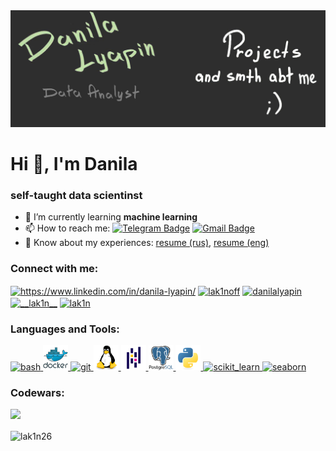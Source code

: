 

<img src="https://github.com/Lak1n26/Lak1n26/blob/main/git_pict.jpg"/>
<h1>Hi 👋, I'm Danila</h1>
<h3>self-taught data scientinst</h3>

- 🌱 I’m currently learning **machine learning**
- 📫 How to reach me: [![Telegram Badge](https://img.shields.io/badge/-filimonovalexey-blue?style=flat&logo=Telegram&logoColor=white)](https://t.me/danila_lyapin) [![Gmail Badge](https://img.shields.io/badge/-Gmail-red?style=flat&logo=Gmail&logoColor=white)](mailto:ldvrn01@gmail.com)
- 📄 Know about my experiences: [resume (rus)](https://hh.ru/resume/484a1bcfff08821e0f0039ed1f3430314f6645), [resume (eng)](https://www.linkedin.com/in/danila-lyapin/)

<h3 align="left">Connect with me:</h3>
<p align="left">
<a href="https://linkedin.com/in/danila-lyapin/" target="blank"><img align="center" src="https://raw.githubusercontent.com/rahuldkjain/github-profile-readme-generator/master/src/images/icons/Social/linked-in-alt.svg" alt="https://www.linkedin.com/in/danila-lyapin/" height="30" width="40" /></a>
<a href="https://twitter.com/lak1noff" target="blank"><img align="center" src="https://raw.githubusercontent.com/rahuldkjain/github-profile-readme-generator/master/src/images/icons/Social/twitter.svg" alt="lak1noff" height="30" width="40" /></a>
<a href="https://kaggle.com/danilalyapin" target="blank"><img align="center" src="https://raw.githubusercontent.com/rahuldkjain/github-profile-readme-generator/master/src/images/icons/Social/kaggle.svg" alt="danilalyapin" height="30" width="40" /></a>
<a href="https://instagram.com/__lak1n__" target="blank"><img align="center" src="https://raw.githubusercontent.com/rahuldkjain/github-profile-readme-generator/master/src/images/icons/Social/instagram.svg" alt="__lak1n__" height="30" width="40" /></a>
<a href="https://www.leetcode.com/lak1n" target="blank"><img align="center" src="https://raw.githubusercontent.com/rahuldkjain/github-profile-readme-generator/master/src/images/icons/Social/leet-code.svg" alt="lak1n" height="30" width="40" /></a>
</p>

<h3 align="left">Languages and Tools:</h3>
<p align="left"> <a href="https://www.gnu.org/software/bash/" target="_blank" rel="noreferrer"> <img src="https://www.vectorlogo.zone/logos/gnu_bash/gnu_bash-icon.svg" alt="bash" width="40" height="40"/> </a> <a href="https://www.docker.com/" target="_blank" rel="noreferrer"> <img src="https://raw.githubusercontent.com/devicons/devicon/master/icons/docker/docker-original-wordmark.svg" alt="docker" width="40" height="40"/> </a> <a href="https://git-scm.com/" target="_blank" rel="noreferrer"> <img src="https://www.vectorlogo.zone/logos/git-scm/git-scm-icon.svg" alt="git" width="40" height="40"/> </a> <a href="https://www.linux.org/" target="_blank" rel="noreferrer"> <img src="https://raw.githubusercontent.com/devicons/devicon/master/icons/linux/linux-original.svg" alt="linux" width="40" height="40"/> </a> <a href="https://pandas.pydata.org/" target="_blank" rel="noreferrer"> <img src="https://raw.githubusercontent.com/devicons/devicon/2ae2a900d2f041da66e950e4d48052658d850630/icons/pandas/pandas-original.svg" alt="pandas" width="40" height="40"/> </a> <a href="https://www.postgresql.org" target="_blank" rel="noreferrer"> <img src="https://raw.githubusercontent.com/devicons/devicon/master/icons/postgresql/postgresql-original-wordmark.svg" alt="postgresql" width="40" height="40"/> </a> <a href="https://www.python.org" target="_blank" rel="noreferrer"> <img src="https://raw.githubusercontent.com/devicons/devicon/master/icons/python/python-original.svg" alt="python" width="40" height="40"/> </a> <a href="https://scikit-learn.org/" target="_blank" rel="noreferrer"> <img src="https://upload.wikimedia.org/wikipedia/commons/0/05/Scikit_learn_logo_small.svg" alt="scikit_learn" width="40" height="40"/> </a> <a href="https://seaborn.pydata.org/" target="_blank" rel="noreferrer"> <img src="https://seaborn.pydata.org/_images/logo-mark-lightbg.svg" alt="seaborn" width="40" height="40"/> </a> </p>

<h3 align="left">Codewars:</h3>
<p><img src="https://www.codewars.com/users/Lak1N/badges/large"/></p>


<p><img align="center" src="https://github-readme-streak-stats.herokuapp.com/?user=lak1n26&theme=dark&background=000000" alt="lak1n26" /></p>



<!-- 
<h1 align="center">Hi there, I'm <a href="https://github.com/Lak1n26" target="_blank">Danila</a> 
<img src="https://github.com/blackcater/blackcater/raw/main/images/Hi.gif" height="32"/></h1>
<h3 align="center">Economics student from Russia</h3>
-->



